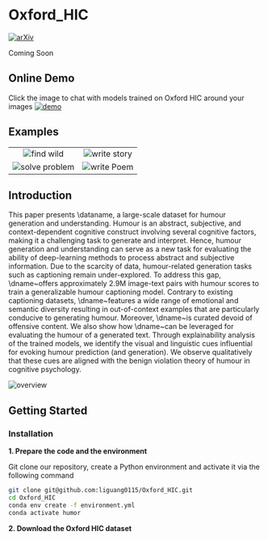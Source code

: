 # Oxford_HIC
[![arXiv](https://img.shields.io/badge/arXiv-1234.56789-b31b1b.svg?style=flat)](https://arxiv.org/abs/1234.56789)

Coming Soon


## Online Demo

Click the image to chat with models trained on Oxford HIC around your images
[![demo](figs/online_demo.png)](https://minigpt-4.github.io)


## Examples
  |   |   |
:-------------------------:|:-------------------------:
![find wild](figs/examples/wop_2.png) |  ![write story](figs/examples/ad_2.png)
![solve problem](figs/examples/fix_1.png)  |  ![write Poem](figs/examples/rhyme_1.png)



## Introduction
This paper presents \dataname, a large-scale dataset for humour generation and understanding. Humour is an abstract, subjective, and context-dependent cognitive construct involving several cognitive factors, making it a challenging task to generate and interpret. Hence, humour generation and understanding can serve as a new task for evaluating the ability of deep-learning methods to process abstract and subjective information.
Due to the scarcity of data, humour-related generation tasks such as captioning remain under-explored.
To address this gap, \dname~offers approximately 2.9M image-text pairs with humour scores to train a generalizable humour captioning model.
Contrary to existing captioning datasets, \dname~features a wide range of emotional and semantic diversity resulting in out-of-context examples that are particularly conducive to generating humour. Moreover, \dname~is curated devoid of offensive content.
We also show how \dname~can be leveraged for evaluating the humour of a generated text. 
Through explainability analysis of the trained models, we identify the visual and linguistic cues influential for evoking humour prediction (and generation). We observe qualitatively that these cues are aligned with the benign violation theory of humour in cognitive psychology.


![overview](figs/overview.png)

## Getting Started
### Installation

**1. Prepare the code and the environment**

Git clone our repository, create a Python environment and activate it via the following command

```bash
git clone git@github.com:liguang0115/Oxford_HIC.git
cd Oxford_HIC
conda env create -f environment.yml
conda activate humor
```



**2. Download the Oxford HIC dataset**
